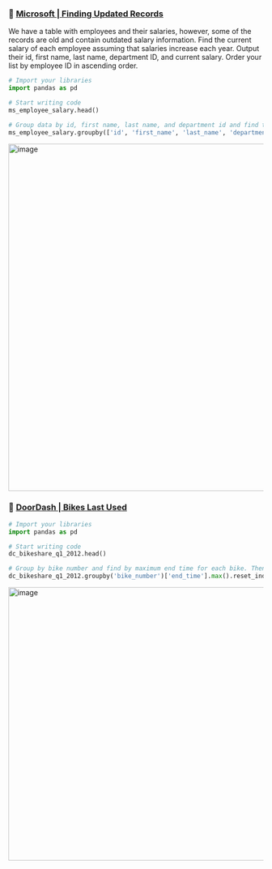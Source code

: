 
### 📌 [Microsoft | Finding Updated Records](https://platform.stratascratch.com/coding/10299-finding-updated-records?code_type=2)

We have a table with employees and their salaries, however, some of the records are old and contain outdated salary information. Find the current salary of each employee assuming that salaries increase each year. Output their id, first name, last name, department ID, and current salary. Order your list by employee ID in ascending order.

```python
# Import your libraries
import pandas as pd

# Start writing code
ms_employee_salary.head()

# Group data by id, first name, last name, and department id and find the maximum salary which represents the current salary
ms_employee_salary.groupby(['id', 'first_name', 'last_name', 'department_id'])['salary'].max().reset_index()
```

<img width="686" alt="image" src="https://github.com/katiehuangx/StrataScratch-Interview-Questions/assets/81607668/538b10e8-e31d-45c1-8dbb-18a5bcd4d810">

### 📌 [DoorDash | Bikes Last Used](https://platform.stratascratch.com/coding/10176-bikes-last-used?code_type=2)

```python
# Import your libraries
import pandas as pd

# Start writing code
dc_bikeshare_q1_2012.head()

# Group by bike number and find by maximum end time for each bike. Then, sort end time values in descending order
dc_bikeshare_q1_2012.groupby('bike_number')['end_time'].max().reset_index().sort_values(by='end_time', ascending=False)
```

<img width="540" alt="image" src="https://github.com/katiehuangx/StrataScratch-Interview-Questions/assets/81607668/05d3069a-7b53-4031-91b8-b6e750357b12">
